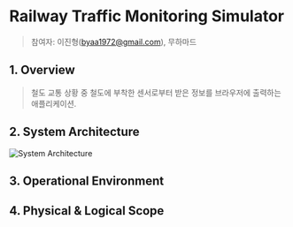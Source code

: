 # Railway Traffic Monitoring Simulator
> 참여자: 이진형(byaa1972@gmail.com), 무하마드

## 1. Overview
> 철도 교통 상황 중 철도에 부착한 센서로부터 받은 정보를 브라우저에 출력하는 애플리케이션.

## 2. System Architecture
![System Architecture](https://user-images.githubusercontent.com/61080445/126429791-d822d336-5ee3-40ec-a7c3-95a443d67eb9.png)

## 3. Operational Environment

## 4. Physical & Logical Scope
   

